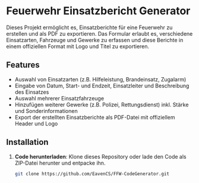 # Feuerwehr Einsatzbericht Generator

Dieses Projekt ermöglicht es, Einsatzberichte für eine Feuerwehr zu erstellen und als PDF zu exportieren. Das Formular erlaubt es, verschiedene Einsatzarten, Fahrzeuge und Gewerke zu erfassen und diese Berichte in einem offiziellen Format mit Logo und Titel zu exportieren.

## Features

- Auswahl von Einsatzarten (z.B. Hilfeleistung, Brandeinsatz, Zugalarm)
- Eingabe von Datum, Start- und Endzeit, Einsatzleiter und Beschreibung des Einsatzes
- Auswahl mehrerer Einsatzfahrzeuge
- Hinzufügen weiterer Gewerke (z.B. Polizei, Rettungsdienst) inkl. Stärke und Sonderinformationen
- Export der erstellten Einsatzberichte als PDF-Datei mit offiziellem Header und Logo

## Installation

1. **Code herunterladen**: Klone dieses Repository oder lade den Code als ZIP-Datei herunter und entpacke ihn.
   ```bash
   git clone https://github.com/EavenCS/FFW-CodeGenerator.git
